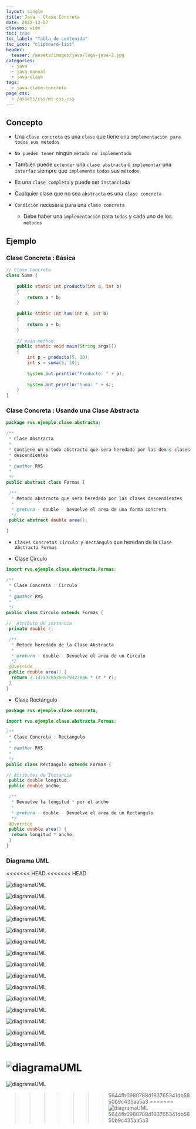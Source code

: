 ```yaml
---
layout: single
title: Java - Clase Concreta
date: 2022-12-07
classes: wide
toc: true
toc_label: "Tabla de contenido"
toc_icon: "clipboard-list"
header:
  teaser: /assets/images/java/logo-java-2.jpg
categories:
  - java
  - java-manual
  - java-clase
tags:
  - java-clase-concreta
page_css: 
  - /assets/css/mi-css.css
---
```


## Concepto

* Una ``clase concreta`` es una ``clase`` que tiene una ``implementación para todos sus métodos``

* ``No pueden tener`` ningún ``método no implementado``

* También puede ``extender`` una ``clase abstracta`` o ``implementar`` una ``interfaz`` siempre que ``implemente`` ``todos`` sus ``métodos``

* Es una ``clase completa`` y puede ser ``instanciada``

* Cualquier clase que no sea ``abstracta`` es una ``clase concreta``

* ``Condición`` necesaria para una ``clase concreta``

  * Debe haber una ``implementación`` para ``todos`` y cada uno de los ``métodos``

## Ejemplo

### Clase Concreta : Básica

```java
// Clase Concreta
class Suma {
  
    public static int producto(int a, int b)
    {
        return a * b;
    }
  
    public static int sum(int a, int b)
    {
        return a + b;
    }
  
    // main method
    public static void main(String args[])
    {
        int p = producto(5, 10);
        int s = suma(5, 10);
  
        System.out.println("Producto: " + p);
  
        System.out.println("Suma: " + s);
    }
}
```

### Clase Concreta : Usando una Clase Abstracta

```java
package rvs.ejemplo.clase.abstracta;

/**
 * Clase Abstracta
 * 
 * Contiene un método abstracto que sera heredado por las demás clases
 * descendientes
 * 
 * @author RVS
 *
 */
public abstract class Formas {

 /**
  * Metodo abstracto que sera heredado por las clases descendientes
  * 
  * @return - double - Devuelve el area de una forma concreta
  */
 public abstract double area();

}
```

* ``Clases Concretas Circulo y Rectángulo`` que heredan de la ``Clase Abstracta Formas``

* Clase Circulo

```java
import rvs.ejemplo.clase.abstracta.Formas;

/**
 * Clase Concreta : Circulo
 * 
 * @author RVS
 *
 */
public class Circulo extends Formas {

//  Atributo de instancia  
 private double r;

 /**
  * Metodo heredado de la Clase Abstracta
  * 
  * @return - double - Devuelve el area de un Circulo
  */
 @Override
 public double area() {
  return 3.14159265358979323846 * (r * r);
 }
}
```

<!-- Puedes explicarme con ejemplos de código cómo se utiliza el polimorfismo en Java , por favor -->

* Clase Rectángulo

```java
package rvs.ejemplo.clase.concreta;

import rvs.ejemplo.clase.abstracta.Formas;

/**
 * Clase Concreta : Rectangulo
 * 
 * @author RVS
 *
 */
public class Rectangulo extends Formas {

// Atributos de Instancia
 public double longitud;
 public double ancho;

 /**
  * Devuelve la longitud * por el ancho
  * 
  * @return - double - Devuelve el area de un Rectangulo
  */
 @Override
 public double area() {
  return longitud * ancho;
 }
}
```

### Diagrama UML

<<<<<<< HEAD
<<<<<<< HEAD
<!-- {% capture fig_img %}
![Foo]({{ '/assets/images/unsplash-gallery-image-3.jpg' | relative_url }})
{% endcapture %}

<figure>
  {{ fig_img | markdownify | remove: "<p>" | remove: "</p>" }}
  <figcaption>Photo from Unsplash.</figcaption>
</figure>
 -->

<!-- <img src="{{ site.url }}{{ site.baseurl }}/assets/images/filename.jpg" alt=""> -->

<!-- ![Foo]({{ '/assets/images/unsplash-gallery-image-3.jpg' | relative_url }}) -->

![diagramaUML](/home/radubu20/proyecto2/blog/assets/images/diagramaUML.jpg)

<!-- https://mmistakes.github.io/minimal-mistakes/assets/images/image-alignment-300x200.jpg -->

![diagramaUML](/blog/assets/images/diagramaUML.jpg)

![diagramaUML](/radubu20/proyecto2/blog/assets/images/diagramaUML.jpg)

![diagramaUML](//radubu20/proyecto2/blog/assets/images/diagramaUML.jpg)

![diagramaUML](//proyecto2/blog/assets/images/diagramaUML.jpg)

![diagramaUML](/blog/assets/images/diagramaUML.jpg)

![diagramaUML](/assets/images/diagramaUML.jpg)

![diagramaUML](/assets/images/diagramaUML.jpg)

![diagramaUML](//assets/images/diagramaUML.jpg)

![diagramaUML](/assets/images/diagramaUML.jpg)

![diagramaUML](/assets/images/diagramaUML.jpg)

![diagramaUML](/assets/images/diagramaUML.jpg)

![diagramaUML](/assets/images/diagramaUML.jpg)

![diagramaUML](//images/diagramaUML.jpg)

![diagramaUML](/images/diagramaUML.jpg)

![diagramaUML](images/diagramaUML.jpg)
=======
![diagramaUML](/blog/assets/images/uml/diagramaUML.jpg)
>>>>>>> 5644fb0980788d183765341db5850b9c435aa5a3
=======
![diagramaUML](/blog/assets/images/uml/diagramaUML.jpg)
>>>>>>> 5644fb0980788d183765341db5850b9c435aa5a3
